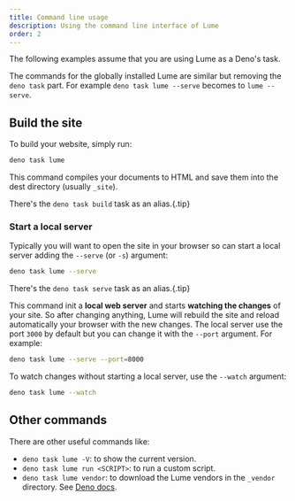 ```yaml
---
title: Command line usage
description: Using the command line interface of Lume
order: 2
---
```


The following examples assume that you are using Lume as a Deno's task.

The commands for the globally installed Lume are similar but removing the
`deno task` part. For example `deno task lume --serve` becomes to
`lume --serve`.

## Build the site

To build your website, simply run:

```sh
deno task lume
```

This command compiles your documents to HTML and save them into the dest
directory (usually `_site`).

There's the `deno task build` task as an alias.{.tip}

### Start a local server

Typically you will want to open the site in your browser so can start a local
server adding the `--serve` (or `-s`) argument:

```sh
deno task lume --serve
```

There's the `deno task serve` task as an alias.{.tip}

This command init a **local web server** and starts **watching the changes** of
your site. So after changing anything, Lume will rebuild the site and reload
automatically your browser with the new changes. The local server use the port
`3000` by default but you can change it with the `--port` argument. For example:

```sh
deno task lume --serve --port=8000
```

To watch changes without starting a local server, use the `--watch` argument:

```sh
deno task lume --watch
```

## Other commands

There are other useful commands like:

- `deno task lume -V`: to show the current version.
- `deno task lume run <SCRIPT>`: to run a custom script.
- `deno task lume vendor`: to download the Lume vendors in the `_vendor`
  directory. See [Deno docs](https://deno.land/manual/tools/vendor).
